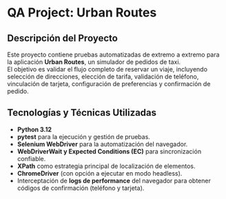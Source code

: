 # QA Project: Urban Routes

##  Descripción del Proyecto
Este proyecto contiene pruebas automatizadas de extremo a extremo para la aplicación **Urban Routes**, un simulador de pedidos de taxi.  
El objetivo es validar el flujo completo de reservar un viaje, incluyendo selección de direcciones, elección de tarifa, validación de teléfono, vinculación de tarjeta, configuración de preferencias y confirmación de pedido.

##  Tecnologías y Técnicas Utilizadas
- **Python 3.12**
- **pytest** para la ejecución y gestión de pruebas.
- **Selenium WebDriver** para la automatización del navegador.
- **WebDriverWait y Expected Conditions (EC)** para sincronización confiable.
- **XPath** como estrategia principal de localización de elementos.
- **ChromeDriver** (con opción a ejecutar en modo headless).
- Interceptación de **logs de performance** del navegador para obtener códigos de confirmación (teléfono y tarjeta).